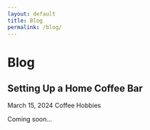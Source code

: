 ```yaml
---
layout: default
title: Blog
permalink: /blog/
---
```


# Blog

<div class="blog-posts">
  <article class="blog-post">
    <div class="post-header">
      <h2>Setting Up a Home Coffee Bar</h2>
      <div class="post-meta">
        <span class="post-date">March 15, 2024</span>
        <span class="post-tags">
          <span class="tag">Coffee</span>
          <span class="tag">Hobbies</span>
        </span>
      </div>
    </div>
    <div class="post-content">
      <p>Coming soon...</p>
    </div>
  </article>
</div> 